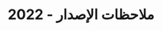 ﻿---
title: ملاحظات الإصدار - 2022
type: docs
weight: 8
url: /ar/reportingservices/release-notes-2022/
---
